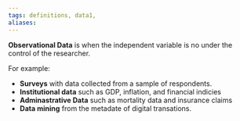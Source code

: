 ```yaml
---
tags: definitions, data1, 
aliases:
---
```

**Observational Data** is when the independent variable is no under the control of the researcher. 

For example: 
- **Surveys** with data collected from a sample of respondents. 
- **Institutional data** such as GDP, inflation, and financial indicies
- **Adminastrative Data** such as mortality data and insurance claims
- **Data mining** from the metadate of digital transations. 

